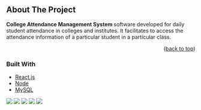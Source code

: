 
## About The Project

<b>College Attendance Management System </b> software developed for daily student attendance in colleges and institutes. It facilitates to access the attendance information of a particular student in a particular class. 


<p align="right">(<a href="#top">back to top</a>)</p>

### Built With

* [React.js](https://nextjs.org/)
* [Node](https://nodejs.org/en/docs/)
* [MySQL](https://www.mysql.com/)

![](https://github.com/user-attachments/assets/10234ef0-e708-4a7e-b8c7-2067c54f421f)
![](https://github.com/user-attachments/assets/9a506dab-f387-465c-98d1-133d45d0b78f)
![](https://github.com/user-attachments/assets/091330f7-59cc-41de-8015-11fff971df58)
![](https://github.com/user-attachments/assets/946cc607-7d92-4867-9ad9-268fbc5e0238)
![](https://github.com/user-attachments/assets/261a842a-8d2a-4507-bf50-09a633a5fa46)
